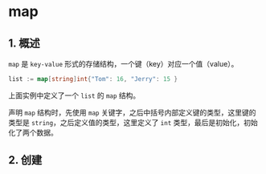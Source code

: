 # map

## 1. 概述

`map` 是 `key-value` 形式的存储结构，一个键（key）对应一个值（value）。

```go
list := map[string]int{"Tom": 16, "Jerry": 15 }
```

上面实例中定义了一个 `list` 的 `map` 结构。

声明 `map` 结构时，先使用 `map` 关键字，之后中括号内部定义键的类型，这里键的类型是 `string`，之后定义值的类型，这里定义了 `int` 类型，最后是初始化，初始化了两个数据。

## 2. 创建
